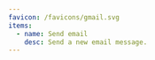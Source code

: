 ```yaml
---
favicon: /favicons/gmail.svg
items:
  - name: Send email
    desc: Send a new email message.
---
```


<script setup>
  import CustomListing from '../../components/CustomListing.vue'
</script>

<CustomListing />
